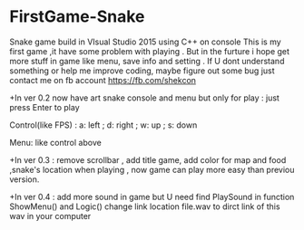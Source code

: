 # FirstGame-Snake
Snake game build in VIsual Studio 2015 using C++ on console 
This is my first game ,it have some problem with playing .
But in the furture i hope get more stuff in game like menu, save info and setting .
If U dont understand something or help me improve coding, maybe figure out some bug  just contact me on fb account https://fb.com/shekcon

+In ver 0.2 now have art snake console and menu but only for play : just press Enter to play

Control(like FPS) : a: left ; d: right ; w: up ; s: down 

Menu: like control above
 
+In ver 0.3 : remove scrollbar , add title game, add color for map and food ,snake's location when playing , now game can play more easy than previou version.

+In ver 0.4 : add more sound in game but U need find PlaySound in function ShowMenu() and Logic() change link location file.wav to dirct link of this wav in your computer
         
